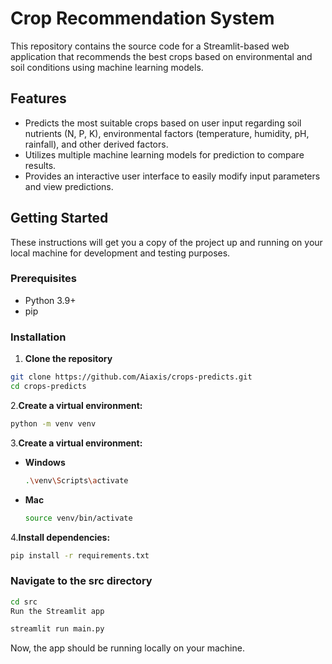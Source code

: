 # Crop Recommendation System

This repository contains the source code for a Streamlit-based web application that recommends the best crops based on environmental and soil conditions using machine learning models.

## Features

- Predicts the most suitable crops based on user input regarding soil nutrients (N, P, K), environmental factors (temperature, humidity, pH, rainfall), and other derived factors.
- Utilizes multiple machine learning models for prediction to compare results.
- Provides an interactive user interface to easily modify input parameters and view predictions.


## Getting Started

These instructions will get you a copy of the project up and running on your local machine for development and testing purposes.

### Prerequisites

- Python 3.9+
- pip

### Installation

1. **Clone the repository**
```bash
git clone https://github.com/Aiaxis/crops-predicts.git
cd crops-predicts
  ```
2.**Create a virtual environment:**

  ```bash
  python -m venv venv
  
  ```
3.**Create a virtual environment:**

  * **Windows**
    ```bash
    .\venv\Scripts\activate
    ```
  
 *  **Mac**
    ```bash
    source venv/bin/activate
    ```

4.**Install dependencies:**

  ```bash
  pip install -r requirements.txt
  
  ```

### Navigate to the src directory

```bash
cd src
Run the Streamlit app
```

```bash
streamlit run main.py
```

Now, the app should be running locally on your machine.
